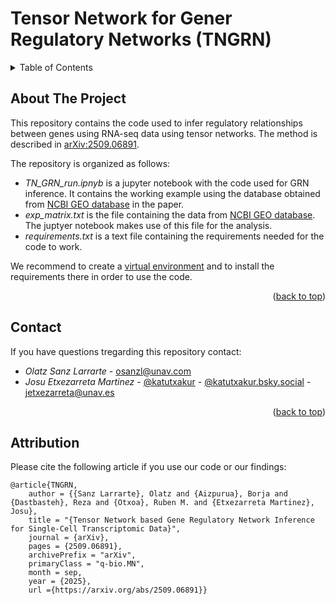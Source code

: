 # Tensor Network for Gener Regulatory Networks (TNGRN)
<!-- Improved compatibility of back to top link: See: https://github.com/othneildrew/Best-README-Template/pull/73 -->
<a name="readme-top"></a>
<!--
*** Thanks for checking out the Best-README-Template. If you have a suggestion
*** that would make this better, please fork the repo and create a pull request
*** or simply open an issue with the tag "enhancement".
*** Don't forget to give the project a star!
*** Thanks again! Now go create something AMAZING! :D
-->



<!-- TABLE OF CONTENTS -->
<details>
  <summary>Table of Contents</summary>
  <ol>
    <li>
      <a href="#about-the-project">About The Project</a>
    </li>
    <li><a href="#contact">Contact</a></li>
    <li><a href="#attribution">Attribution</a></li>
  </ol>
</details>



<!-- ABOUT THE PROJECT -->
## About The Project

This repository contains the code used to infer regulatory relationships between genes using RNA-seq data using tensor networks. The method is described in [arXiv:2509.06891](https://arxiv.org/abs/2509.06891).

The repository is organized as follows:
* _TN_GRN_run.ipnyb_ is a jupyter notebook with the code used for GRN inference. It contains the working example using the database obtained from [NCBI GEO database](https://www.ncbi.nlm.nih.gov/geo/) in the paper.
* _exp_matrix.txt_ is the file containing the data from [NCBI GEO database](https://www.ncbi.nlm.nih.gov/geo/). The juptyer notebook makes use of this file for the analysis.
* _requirements.txt_ is a text file containing the requirements needed for the code to work.

We recommend to create a [virtual environment](https://docs.python.org/3/library/venv.html) and to install the requirements there in order to use the code.

<p align="right">(<a href="#readme-top">back to top</a>)</p>


<!-- CONTACT -->
## Contact
If you have questions tregarding this repository contact:

* _Olatz Sanz Larrarte_ - osanzl@unav.com
* _Josu Etxezarreta Martinez_ - [@katutxakur](https://x.com/katutxakur) - [@katutxakur.bsky.social](https://bsky.app/profile/katutxakur.bsky.social) - jetxezarreta@unav.es



<p align="right">(<a href="#readme-top">back to top</a>)</p>


<!-- ATTRIBUTION -->
## Attribution
Please cite the following article if you use our code or our findings:
```
@article{TNGRN,
    author = {{Sanz Larrarte}, Olatz and {Aizpurua}, Borja and {Dastbasteh}, Reza and {Otxoa}, Ruben M. and {Etxezarreta Martinez}, Josu},
    title = "{Tensor Network based Gene Regulatory Network Inference for Single-Cell Transcriptomic Data}",
    journal = {arXiv},
    pages = {2509.06891},
    archivePrefix = "arXiv",
    primaryClass = "q-bio.MN",
    month = sep,
    year = {2025},
    url ={https://arxiv.org/abs/2509.06891}}
